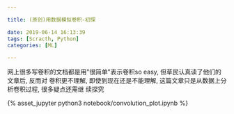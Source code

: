 ```yaml
---

title: (原创)用数据模拟卷积-初探

date: 2019-06-14 16:13:39
tags: [Scracth, Python]
categories: [ML]

---
```


网上很多写卷积的文档都是用"很简单"表示卷积so easy, 但草民认真读了他们的文章后, 反而对
卷积更不理解, 即使到现在还是不能理解, 这篇文章只是从数据上分析卷积过程, 很多疑点还需继
续探究

<!-- more -->

{% asset_jupyter python3 notebook/convolution_plot.ipynb %}

